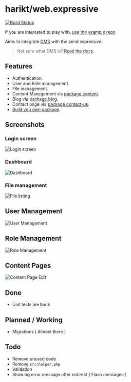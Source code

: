 # harikt/web.expressive

[![Build Status](https://travis-ci.org/harikt/web.expressive.png?branch=master)](https://travis-ci.org/harikt/web.expressive)

If you are interested to play with, [use the example repo](https://github.com/harikt/dms-expressive-skeleton#usage)

Aims to integrate [DMS](https://github.com/dms-org/) with the zend expressive.

> Not sure what DMS is? [Read the docs](http://dms-docs.readthedocs.io/).

## Features

* Authentication.
* User and Role management.
* File management.
* Content Management via [package.content](https://github.com/dms-org/package.content/).
* Blog via [package.blog](https://github.com/dms-org/package.blog/).
* Contact page via [package.contact-us](https://github.com/dms-org/package.contact-us).
* [Build you own package](http://dms-docs.readthedocs.io/en/latest/docs/your-first-app.html).

## Screenshots

### Login screen

![Login screen](https://user-images.githubusercontent.com/120454/30545763-333ca896-9ca8-11e7-99d0-063318b53bb4.png)

### Dashboard

![Dashboard](https://user-images.githubusercontent.com/120454/30545618-c6ac84a8-9ca7-11e7-9f59-ee4f011462f1.png)

### File management

![File listing](https://user-images.githubusercontent.com/120454/30545477-5bf11c64-9ca7-11e7-864d-630872f8ebb8.png)

## User Management

![User Management](https://user-images.githubusercontent.com/120454/30545472-55d60150-9ca7-11e7-90e1-4a28d522ba56.png)

## Role Management

![Role Management](https://user-images.githubusercontent.com/120454/30545525-7fbca17c-9ca7-11e7-8c8a-403ce1dcecb1.png)

## Content Pages

![Content Page Edit](https://user-images.githubusercontent.com/120454/30545343-f0c297b0-9ca6-11e7-94ea-23d4080e07c9.png)

## Done

* Unit tests are back

## Planned / Working

* Migrations ( Almost there )

## Todo

* Remove unused code
* Remove `src/helper.php`
* Validation
* Showing error message after redirect ( Flash messages )
